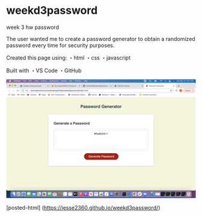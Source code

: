 # weekd3password
week 3 hw password

The user wanted me to create a password generator to obtain a randomized password every time for security purposes.

Created this page using:
・html
・css
・javascript

Built with
・VS Code
・GitHub

![photo](https://github.com/Jesse2360/weekd3password/blob/ed38367316a0939f838808113a311c1524c1b69d/images/screenshotpassword.png)

[posted-html] (https://jesse2360.github.io/weekd3password/)